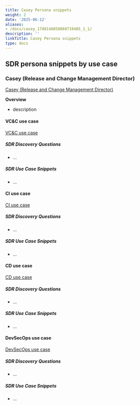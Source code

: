 ```yaml
---
title: Casey Persona snippets
weight: 2
date: '2025-06-12'
aliases:
- /docs/casey_1748146058060719405_1_1/
description: ''
linkTitle: Casey Persona snippets
type: docs
---
```


## SDR persona snippets by use case

### Casey (Release and Change Management Director)

[Casey (Release and Change Management Director)](/handbook/marketing/brand-and-product-marketing/product-and-solution-marketing/roles-personas/buyer-persona/#casey---the-release-and-change-management-director)

**Overview**

- description

#### VC&C use case

[VC&C use case](/handbook/marketing/brand-and-product-marketing/product-and-solution-marketing/usecase-gtm/version-control-collaboration/#personas)

##### SDR Discovery Questions

- ...

##### SDR Use Case Snippets

- ...

#### CI use case

[CI use case](/handbook/marketing/brand-and-product-marketing/product-and-solution-marketing/usecase-gtm/ci/#personas)

##### SDR Discovery Questions

- ...

##### SDR Use Case Snippets

- ...

#### CD use case

[CD use case](/handbook/marketing/brand-and-product-marketing/product-and-solution-marketing/usecase-gtm/cd/#personas)

##### SDR Discovery Questions

- ...

##### SDR Use Case Snippets

- ...

#### DevSecOps use case

[DevSecOps use case](/handbook/marketing/brand-and-product-marketing/product-and-solution-marketing/usecase-gtm/devsecops/#personas)

##### SDR Discovery Questions

- ...

##### SDR Use Case Snippets

- ...
